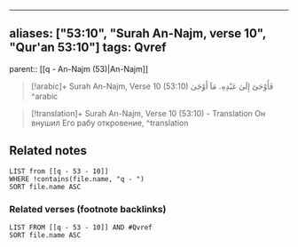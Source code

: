 
---
aliases: ["53:10", "Surah An-Najm, verse 10", "Qur'an 53:10"]
tags: Qvref
---

parent:: [[q - An-Najm (53)|An-Najm]]

> [!arabic]+ Surah An-Najm, Verse 10 (53:10)
> <span class="quran-arabic">فَأَوْحَىٰٓ إِلَىٰ عَبْدِهِۦ مَآ أَوْحَىٰ</span>
^arabic

> [!translation]+ Surah An-Najm, Verse 10 (53:10) - Translation
> Он внушил Его рабу откровение,
^translation



## Related notes
```dataview
LIST from [[q - 53 - 10]]
WHERE !contains(file.name, "q - ")
SORT file.name ASC
```

### Related verses (footnote backlinks)
```dataview
LIST FROM [[q - 53 - 10]] AND #Qvref
SORT file.name ASC
```

